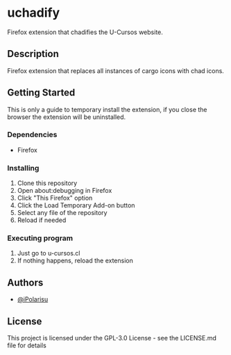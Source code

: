# uchadify

Firefox extension that chadifies the U-Cursos website.

## Description

Firefox extension that replaces all instances of cargo icons with chad icons.

## Getting Started
This is only a guide to temporary install the extension, if you close the browser the extension will be uninstalled.

### Dependencies

* Firefox

### Installing

1. Clone this repository
2. Open about:debugging in Firefox
3. Click "This Firefox" option
4. Click the Load Temporary Add-on button
5. Select any file of the repository
6. Reload if needed

### Executing program

1. Just go to u-cursos.cl
2. If nothing happens, reload the extension

## Authors

* [@iPolarisu](https://github.com/ipolarisu)

## License

This project is licensed under the GPL-3.0 License - see the LICENSE.md file for details

